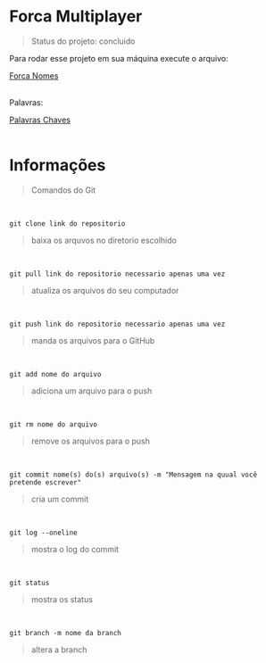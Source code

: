 <h1>Forca Multiplayer</h1>

> Status do projeto: concluido

Para rodar esse projeto em sua máquina execute o arquivo:

<a href="forca_nomes.py" style>Forca Nomes</a><br>
<br>

Palavras:

<a href="nomes.txt" style>Palavras Chaves</a><br>
<br>


<h1>Informações</h1>

> Comandos do Git<br>
<br>

```
git clone link do repositorio
```
> baixa os arquvos no diretorio escolhido <br>
<br>

```
git pull link do repositorio necessario apenas uma vez
```

> atualiza os arquivos do seu computador <br>
<br>

```
git push link do repositorio necessario apenas uma vez
```

> manda os arquivos para o GitHub <br>
<br>

```
git add nome do arquivo
```

> adiciona um arquivo para o push <br>
<br>

```
git rm nome do arquivo
```

> remove os arquivos para o push <br>
<br>

```
git commit nome(s) do(s) arquivo(s) -m "Mensagem na quual você pretende escrever"
```

> cria um commit <br>
<br>

```
git log --oneline
```

> mostra o log do commit <br>
<br>

```
git status
```

> mostra os status <br>
<br>

```
git branch -m nome da branch
```

> altera a branch